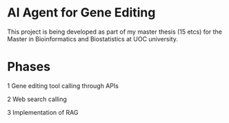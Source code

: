 # AI Agent for Gene Editing

This project is being developed as part of my master thesis (15 etcs) for the Master in Bioinformatics and Biostatistics at UOC university. 

# Phases

1 Gene editing tool calling through APIs

2 Web search calling 

3 Implementation of RAG

